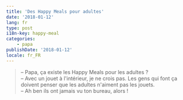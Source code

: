 ```yaml
---
title: 'Des Happy Meals pour adultes'
date: '2018-01-12'
lang: fr
type: post
i18n-key: happy-meal
categories:
    - papa
publishDate: '2018-01-12'
locale: fr_FR
---
```


> – Papa, ça existe les <span lang="en">Happy Meals</span> pour les adultes ?  
> – Avec un jouet à l'intérieur, je ne crois pas. Les gens qui font ça doivent penser que les adultes n'aiment pas les jouets.  
> – Ah ben ils ont jamais vu ton bureau, alors !